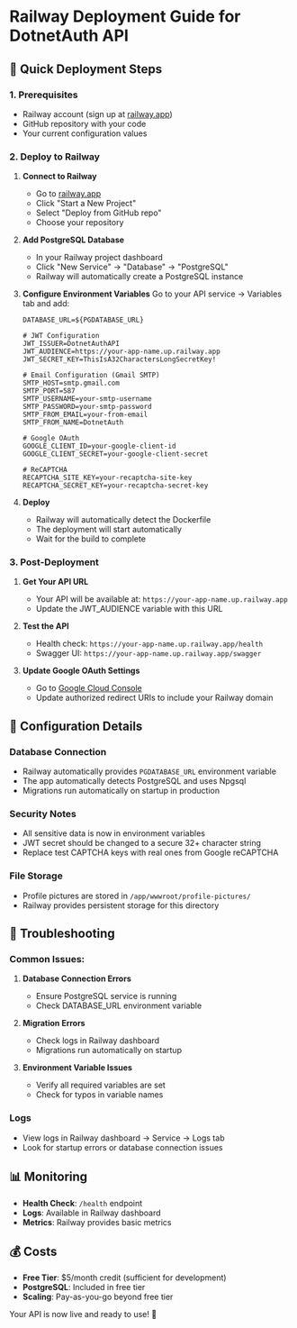 # Railway Deployment Guide for DotnetAuth API

## 🚀 Quick Deployment Steps

### 1. Prerequisites
- Railway account (sign up at [railway.app](https://railway.app))
- GitHub repository with your code
- Your current configuration values

### 2. Deploy to Railway

1. **Connect to Railway**
   - Go to [railway.app](https://railway.app)
   - Click "Start a New Project"
   - Select "Deploy from GitHub repo"
   - Choose your repository

2. **Add PostgreSQL Database**
   - In your Railway project dashboard
   - Click "New Service" → "Database" → "PostgreSQL"
   - Railway will automatically create a PostgreSQL instance

3. **Configure Environment Variables**
   Go to your API service → Variables tab and add:

   ```
   DATABASE_URL=${PGDATABASE_URL}
   
   # JWT Configuration
   JWT_ISSUER=DotnetAuthAPI
   JWT_AUDIENCE=https://your-app-name.up.railway.app
   JWT_SECRET_KEY=ThisIsA32CharactersLongSecretKey!
   
   # Email Configuration (Gmail SMTP)
   SMTP_HOST=smtp.gmail.com
   SMTP_PORT=587
   SMTP_USERNAME=your-smtp-username
   SMTP_PASSWORD=your-smtp-password
   SMTP_FROM_EMAIL=your-from-email
   SMTP_FROM_NAME=DotnetAuth
   
   # Google OAuth
   GOOGLE_CLIENT_ID=your-google-client-id
   GOOGLE_CLIENT_SECRET=your-google-client-secret
   
   # ReCAPTCHA
   RECAPTCHA_SITE_KEY=your-recaptcha-site-key
   RECAPTCHA_SECRET_KEY=your-recaptcha-secret-key
   ```

4. **Deploy**
   - Railway will automatically detect the Dockerfile
   - The deployment will start automatically
   - Wait for the build to complete

### 3. Post-Deployment

1. **Get Your API URL**
   - Your API will be available at: `https://your-app-name.up.railway.app`
   - Update the JWT_AUDIENCE variable with this URL

2. **Test the API**
   - Health check: `https://your-app-name.up.railway.app/health`
   - Swagger UI: `https://your-app-name.up.railway.app/swagger`

3. **Update Google OAuth Settings**
   - Go to [Google Cloud Console](https://console.cloud.google.com)
   - Update authorized redirect URIs to include your Railway domain

## 🔧 Configuration Details

### Database Connection
- Railway automatically provides `PGDATABASE_URL` environment variable
- The app automatically detects PostgreSQL and uses Npgsql
- Migrations run automatically on startup in production

### Security Notes
- All sensitive data is now in environment variables
- JWT secret should be changed to a secure 32+ character string
- Replace test CAPTCHA keys with real ones from Google reCAPTCHA

### File Storage
- Profile pictures are stored in `/app/wwwroot/profile-pictures/`
- Railway provides persistent storage for this directory

## 🐛 Troubleshooting

### Common Issues:

1. **Database Connection Errors**
   - Ensure PostgreSQL service is running
   - Check DATABASE_URL environment variable

2. **Migration Errors**
   - Check logs in Railway dashboard
   - Migrations run automatically on startup

3. **Environment Variable Issues**
   - Verify all required variables are set
   - Check for typos in variable names

### Logs
- View logs in Railway dashboard → Service → Logs tab
- Look for startup errors or database connection issues

## 📊 Monitoring

- **Health Check**: `/health` endpoint
- **Logs**: Available in Railway dashboard
- **Metrics**: Railway provides basic metrics

## 💰 Costs

- **Free Tier**: $5/month credit (sufficient for development)
- **PostgreSQL**: Included in free tier
- **Scaling**: Pay-as-you-go beyond free tier

Your API is now live and ready to use! 🎉
